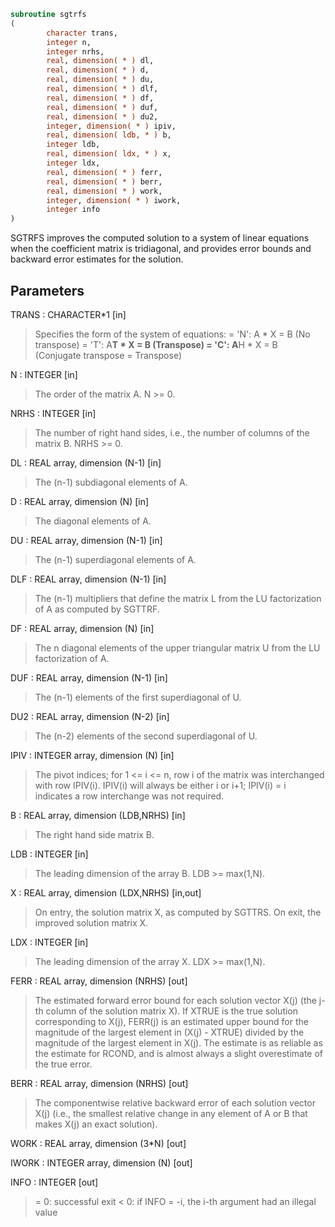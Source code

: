 ```fortran
subroutine sgtrfs
(
        character trans,
        integer n,
        integer nrhs,
        real, dimension( * ) dl,
        real, dimension( * ) d,
        real, dimension( * ) du,
        real, dimension( * ) dlf,
        real, dimension( * ) df,
        real, dimension( * ) duf,
        real, dimension( * ) du2,
        integer, dimension( * ) ipiv,
        real, dimension( ldb, * ) b,
        integer ldb,
        real, dimension( ldx, * ) x,
        integer ldx,
        real, dimension( * ) ferr,
        real, dimension( * ) berr,
        real, dimension( * ) work,
        integer, dimension( * ) iwork,
        integer info
)
```

SGTRFS improves the computed solution to a system of linear
equations when the coefficient matrix is tridiagonal, and provides
error bounds and backward error estimates for the solution.

## Parameters
TRANS : CHARACTER*1 [in]
> Specifies the form of the system of equations:
> = 'N':  A * X = B     (No transpose)
> = 'T':  A**T * X = B  (Transpose)
> = 'C':  A**H * X = B  (Conjugate transpose = Transpose)

N : INTEGER [in]
> The order of the matrix A.  N >= 0.

NRHS : INTEGER [in]
> The number of right hand sides, i.e., the number of columns
> of the matrix B.  NRHS >= 0.

DL : REAL array, dimension (N-1) [in]
> The (n-1) subdiagonal elements of A.

D : REAL array, dimension (N) [in]
> The diagonal elements of A.

DU : REAL array, dimension (N-1) [in]
> The (n-1) superdiagonal elements of A.

DLF : REAL array, dimension (N-1) [in]
> The (n-1) multipliers that define the matrix L from the
> LU factorization of A as computed by SGTTRF.

DF : REAL array, dimension (N) [in]
> The n diagonal elements of the upper triangular matrix U from
> the LU factorization of A.

DUF : REAL array, dimension (N-1) [in]
> The (n-1) elements of the first superdiagonal of U.

DU2 : REAL array, dimension (N-2) [in]
> The (n-2) elements of the second superdiagonal of U.

IPIV : INTEGER array, dimension (N) [in]
> The pivot indices; for 1 <= i <= n, row i of the matrix was
> interchanged with row IPIV(i).  IPIV(i) will always be either
> i or i+1; IPIV(i) = i indicates a row interchange was not
> required.

B : REAL array, dimension (LDB,NRHS) [in]
> The right hand side matrix B.

LDB : INTEGER [in]
> The leading dimension of the array B.  LDB >= max(1,N).

X : REAL array, dimension (LDX,NRHS) [in,out]
> On entry, the solution matrix X, as computed by SGTTRS.
> On exit, the improved solution matrix X.

LDX : INTEGER [in]
> The leading dimension of the array X.  LDX >= max(1,N).

FERR : REAL array, dimension (NRHS) [out]
> The estimated forward error bound for each solution vector
> X(j) (the j-th column of the solution matrix X).
> If XTRUE is the true solution corresponding to X(j), FERR(j)
> is an estimated upper bound for the magnitude of the largest
> element in (X(j) - XTRUE) divided by the magnitude of the
> largest element in X(j).  The estimate is as reliable as
> the estimate for RCOND, and is almost always a slight
> overestimate of the true error.

BERR : REAL array, dimension (NRHS) [out]
> The componentwise relative backward error of each solution
> vector X(j) (i.e., the smallest relative change in
> any element of A or B that makes X(j) an exact solution).

WORK : REAL array, dimension (3*N) [out]

IWORK : INTEGER array, dimension (N) [out]

INFO : INTEGER [out]
> = 0:  successful exit
> < 0:  if INFO = -i, the i-th argument had an illegal value
